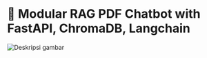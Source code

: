 ﻿# 🧠 Modular RAG PDF Chatbot with FastAPI, ChromaDB, Langchain
 ![Deskripsi gambar](/assets/RAG-V1.png)
